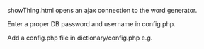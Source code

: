 showThing.html opens an ajax connection to the word generator.

Enter a proper DB password and username in config.php.

Add a config.php file in dictionary/config.php
e.g.
<?php
$servername = "localhost";
$username = "";//Enter your db connection username
$password = "";//Enter your db connection password
$dbname = "winloserdraw";
?>